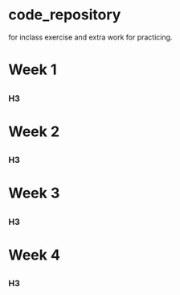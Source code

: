 # code_repository
for inclass exercise and extra work for practicing.

# Week 1
## 
### H3


# Week 2
## 
### H3

# Week 3
## 
### H3


# Week 4
## 
### H3



